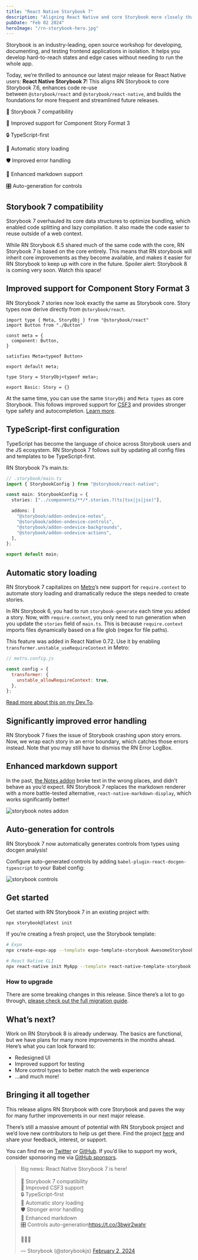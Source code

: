 ```yaml
---
title: "React Native Storybook 7"
description: "Aligning React Native and core Storybook more closely than ever before"
pubDate: "Feb 02 2024"
heroImage: "/rn-storybook-hero.jpg"
---
```


Storybook is an industry-leading, open source workshop for developing, documenting, and testing frontend applications in isolation. It helps you develop hard-to-reach states and edge cases without needing to run the whole app.

Today, we’re thrilled to announce our latest major release for React Native users: **React Native Storybook 7**! This aligns RN Storybook to core Storybook 7.6, enhances code re-use between `@storybook/react` and `@storybook/react-native`, and builds the foundations for more frequent and streamlined future releases.

📖 Storybook 7 compatibility

🧩 Improved support for Component Story Format 3

🔒 TypeScript-first

💨 Automatic story loading

🛡️ Improved error handling

📝 Enhanced markdown support

🎛️ Auto-generation for controls

## Storybook 7 compatibility

Storybook 7 overhauled its core data structures to optimize bundling, which enabled code splitting and lazy compilation. It also made the code easier to reuse outside of a web context.

While RN Storybook 6.5 shared much of the same code with the core, RN Storybook 7 is based on the core entirely. This means that RN storybook will inherit core improvements as they become available, and makes it easier for RN Storybook to keep up with core in the future. Spoiler alert: Storybook 8 is coming very soon. Watch this space!

## Improved support for Component Story Format 3

RN Storybook 7 stories now look exactly the same as Storybook core. Story types now derive directly from `@storybook/react`.

```tsx
import type { Meta, StoryObj } from "@storybook/react"
import Button from "./Button"

const meta = {
  component: Button,
}

satisfies Meta<typeof Button>

export default meta;

type Story = StoryObj<typeof meta>;

export Basic: Story = {}
```

At the same time, you can use the same `StoryObj` and `Meta types` as core Storybook. This follows improved support for [CSF3](https://storybook.js.org/blog/storybook-csf3-is-here/) and provides stronger type safety and autocompletion. [Learn more](https://storybook.js.org/blog/improved-type-safety-in-storybook-7/).

## TypeScript-first configuration

TypeScript has become the language of choice across Storybook users and the JS ecosystem. RN Storybook 7 follows suit by updating all config files and templates to be TypeScript-first.

RN Storybook 7’s main.ts:

```ts
// .storybook/main.ts
import { StorybookConfig } from "@storybook/react-native";

const main: StorybookConfig = {
  stories: ["../components/**/*.stories.?(ts|tsx|js|jsx)"],

  addons: [
    "@storybook/addon-ondevice-notes",
    "@storybook/addon-ondevice-controls",
    "@storybook/addon-ondevice-backgrounds",
    "@storybook/addon-ondevice-actions",
  ],
};

export default main;
```

## Automatic story loading

RN Storybook 7 capitalizes on [Metro](https://docs.expo.dev/guides/customizing-metro/)’s new support for `require.context` to automate story loading and dramatically reduce the steps needed to create stories.

In RN Storybook 6, you had to run `storybook-generate` each time you added a story. Now, with `require.context`, you only need to run generation when you update the `stories` field of `main.ts`. This is because `require.context` imports files dynamically based on a file glob (regex for file paths).

This feature was added in React Native 0.72. Use it by enabling `transformer.unstable_useRequireContext` in Metro:

```js
// metro.config.js

const config = {
  transformer: {
    unstable_allowRequireContext: true,
  },
};
```

[Read more about this on my Dev.To](https://dev.to/dannyhw/dynamic-imports-supported-in-react-native-273j).

## Significantly improved error handling

RN Storybook 7 fixes the issue of Storybook crashing upon story errors. Now, we wrap each story in an error boundary, which catches those errors instead. Note that you may still have to dismiss the RN Error LogBox.

## Enhanced markdown support

In the past, [the Notes addon](https://www.npmjs.com/package/@storybook/addon-ondevice-notes) broke text in the wrong places, and didn’t behave as you’d expect. RN Storybook 7 replaces the markdown renderer with a more battle-tested alternative, `react-native-markdown-display`, which works significantly better!

![storybook notes addon](https://storybookblog.ghost.io/content/images/2024/02/rn-markdown-1.png)

## Auto-generation for controls

RN Storybook 7 now automatically generates controls from types using docgen analysis!

Configure auto-generated controls by adding `babel-plugin-react-docgen-typescript` to your Babel config:

![storybook controls](https://storybookblog.ghost.io/content/images/2024/02/rn-controls.png)

## Get started

Get started with RN Storybook 7 in an existing project with:

```bash
npx storybook@latest init
```

If you’re creating a fresh project, use the Storybook template:

```bash
# Expo
npx create-expo-app --template expo-template-storybook AwesomeStorybook

# React Native CLI
npx react-native init MyApp --template react-native-template-storybook
```

### How to upgrade

There are some breaking changes in this release. Since there’s a lot to go through, [please check out the full migration guide](https://github.com/storybookjs/react-native/blob/next/MIGRATION.md#from-version-65x-to-76x).

## What’s next?

Work on RN Storybook 8 is already underway. The basics are functional, but we have plans for many more improvements in the months ahead. Here’s what you can look forward to:

- Redesigned UI
- Improved support for testing
- More control types to better match the web experience
- …and much more!

## Bringing it all together

This release aligns RN Storybook with core Storybook and paves the way for many further improvements in our next major release.

There’s still a massive amount of potential with RN Storybook project and we’d love new contributors to help us get there. Find the project [here](https://github.com/storybookjs/react-native) and share your feedback, interest, or support.

You can find me on [Twitter](https://twitter.com/Danny_H_W) or [GitHub](https://github.com/dannyhw). If you’d like to support my work, consider sponsoring me via [GitHub sponsors](https://github.com/sponsors/dannyhw/).

<div class="w-full flex items-center justify-center">
<blockquote class="twitter-tweet"><p lang="en" dir="ltr">Big news: React Native Storybook 7 is here!<br><br>🤝 Storybook 7 compatibility<br>🧩 Improved CSF3 support<br>🔒 TypeScript-first<br>💨 Automatic story loading<br>🛡️ Stronger error handling<br>📝 Enhanced markdown<br>🎛️ Controls auto-generation<a href="https://t.co/3bwjr2wahr">https://t.co/3bwjr2wahr</a><br><br>🧵🧵🧵</p>&mdash; Storybook (@storybookjs) <a href="https://twitter.com/storybookjs/status/1753388817925705862?ref_src=twsrc%5Etfw">February 2, 2024</a></blockquote> <script async src="https://platform.twitter.com/widgets.js" charset="utf-8"></script>
</div>
